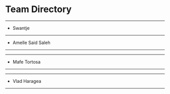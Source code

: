 # Team Directory

---
- Swantje
---
- Amelle Said Saleh
---

---
- Mafe Tortosa
---

---
- Vlad Haragea
---

